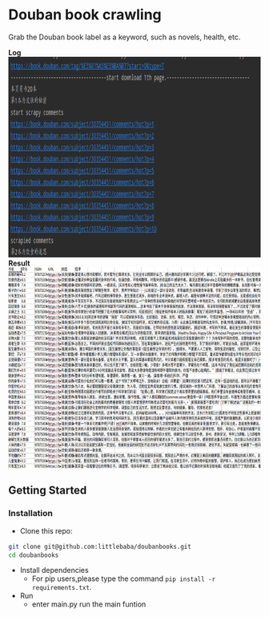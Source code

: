 # Douban book crawling
Grab the Douban book label as a keyword, such as novels, health, etc.

**Log**
<img src="https://github.com/littlebaba/doubanbooks/blob/master/screenshot/1.jpg" width="600" height="400"/>
**Result**
<img src="https://github.com/littlebaba/doubanbooks/blob/master/screenshot/2.jpg" width="600" height="400"/>
## Getting Started
### Installation
- Clone this repo:
```bash
git clone git@github.com:littlebaba/doubanbooks.git
cd doubanbooks
```
- Install dependencies
    - For pip users,please type the command `pip install -r requirements.txt`.
- Run
    - enter main.py run the main funtion
